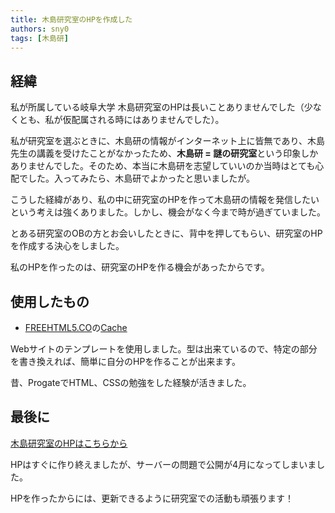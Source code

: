```yaml
---
title: 木島研究室のHPを作成した
authors: sny0
tags: [木島研]
---
```

## 経緯

私が所属している岐阜大学 木島研究室のHPは長いことありませんでした（少なくとも、私が仮配属される時にはありませんでした）。

私が研究室を選ぶときに、木島研の情報がインターネット上に皆無であり、木島先生の講義を受けたことがなかったため、**木島研 = 謎の研究室**という印象しかありませんでした。そのため、本当に木島研を志望していいのか当時はとても心配でした。入ってみたら、木島研でよかったと思いましたが。

こうした経緯があり、私の中に研究室のHPを作って木島研の情報を発信したいという考えは強くありました。しかし、機会がなく今まで時が過ぎていました。

とある研究室のOBの方とお会いしたときに、背中を押してもらい、研究室のHPを作成する決心をしました。

私のHPを作ったのは、研究室のHPを作る機会があったからです。

## 使用したもの
- [FREEHTML5.CO](https://freehtml5.co/)の[Cache](https://freehtml5.co/cache-free-html5-bootstrap-template/)

Webサイトのテンプレートを使用しました。型は出来ているので、特定の部分を書き換えれば、簡単に自分のHPを作ることが出来ます。

昔、ProgateでHTML、CSSの勉強をした経験が活きました。

## 最後に

[木島研究室のHPはこちらから](http://www.kzm.info.gifu-u.ac.jp/)

HPはすぐに作り終えましたが、サーバーの問題で公開が4月になってしまいました。

HPを作ったからには、更新できるように研究室での活動も頑張ります！